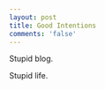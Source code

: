 ```yaml
---
layout: post
title: Good Intentions
comments: 'false'
---
```

<p>Stupid blog.</p>
<p>Stupid life.</p>
